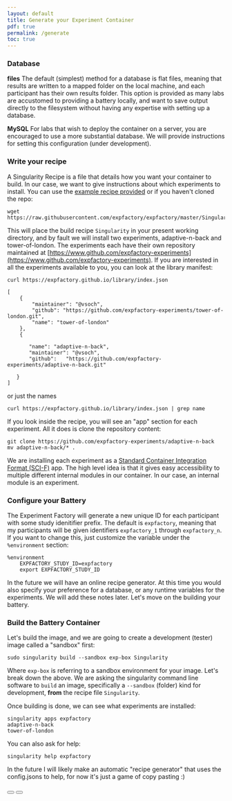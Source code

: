 ```yaml
---
layout: default
title: Generate your Experiment Container
pdf: true
permalink: /generate
toc: true
---
```


### Database

**files**
The default (simplest) method for a database is flat files, meaning that results are written to a mapped folder on the local machine, and each participant has their own results folder. This option is provided as many labs are accustomed to providing a battery locally, and want to save output directly to the filesystem without having any expertise with setting up a database.

**MySQL**
For labs that wish to deploy the container on a server, you are encouraged to use a more substantial database. We will provide instructions for setting this configuration (under development).


### Write your recipe
A Singularity Recipe is a file that details how you want your container to build. In our case, we want to give instructions about which experiments to install. You can use the [example recipe provided](Singularity) or if you haven't cloned the repo:

```
wget https://raw.githubusercontent.com/expfactory/expfactory/master/Singularity
```

This will place the build recipe `Singularity` in your present working directory, and by fault we will install two experiments, adaptive-n-back and tower-of-london. The experiments each have their own repository maintained at [https://www.github.com/expfactory-experiments](https://www.github.com/expfactory-experiments). If you are interested in all the experiments available to you, you can look at the library manifest:

```
curl https://expfactory.github.io/library/index.json

[
    {
        "maintainer": "@vsoch",
        "github": "https://github.com/expfactory-experiments/tower-of-london.git",
        "name": "tower-of-london"
    },
    {

       "name": "adaptive-n-back",
       "maintainer": "@vsoch",
       "github":   "https://github.com/expfactory-experiments/adaptive-n-back.git"

   }
]
```
or just the names

```
curl https://expfactory.github.io/library/index.json | grep name
```

If you look inside the recipe, you will see an "app" section for each experiment. All it does is clone the repository content:

```
git clone https://github.com/expfactory-experiments/adaptive-n-back
mv adaptive-n-back/* .
```

We are installing each experiment as a [Standard Container Integration Format (SCI-F)](https://containers-ftw.github.io/SCI-F/) app. The high level idea is that it gives easy accessibility to multiple different internal modules in our container. In our case, an internal module is an experiment. 


### Configure your Battery
The Experiment Factory will generate a new unique ID for each participant with some study idenitifier prefix. The default is `expfactory`, meaning that my participants will be given identifiers `expfactory_1` through `expfactory_n`. If you want to change this, just customize the variable under the `%environment` section:


```
%environment
    EXPFACTORY_STUDY_ID=expfactory
    export EXPFACTORY_STUDY_ID
```

In the future we will have an online recipe generator. At this time you would also specify your preference for a database, or any runtime variables for the experiments. We will add these notes later. Let's move on the building your battery.


### Build the Battery Container
Let's build the image, and we are going to create a development (tester) image called a "sandbox" first:


```
sudo singularity build --sandbox exp-box Singularity
```

Where `exp-box` is referring to a sandbox environment for your image. Let's break down the above. We are asking the singularity command line software to `build` an image, specifically a `--sandbox` (folder) kind for development, **from** the recipe file `Singularity`.

Once building is done, we can see what experiments are installed:


```
singularity apps expfactory
adaptive-n-back
tower-of-london
```

You can also ask for help:

```
singularity help expfactory
```

In the future I will likely make an automatic "recipe generator" that uses the config.jsons to help, for now it's just a game of copy pasting :)

<div>
    <a href="/expfactory/"><button class="previous-button btn btn-primary"><i class="fa fa-chevron-left"></i> </button></a>
    <a href="/expfactory/usage.html"><button class="next-button btn btn-primary"><i class="fa fa-chevron-right"></i> </button></a>
</div><br>
